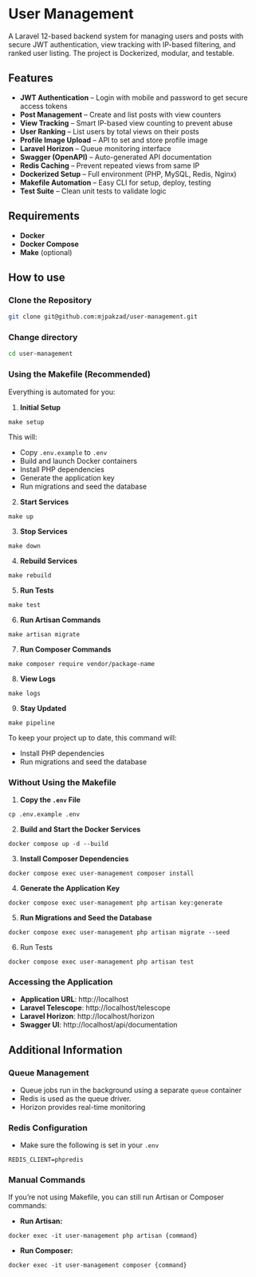 # User Management

A Laravel 12-based backend system for managing users and posts with secure JWT authentication, view tracking with IP-based filtering, and ranked user listing. The project is Dockerized, modular, and testable.

## Features
- **JWT Authentication** – Login with mobile and password to get secure access tokens
- **Post Management** – Create and list posts with view counters
- **View Tracking** – Smart IP-based view counting to prevent abuse
- **User Ranking** – List users by total views on their posts
- **Profile Image Upload** – API to set and store profile image
- **Laravel Horizon** – Queue monitoring interface
- **Swagger (OpenAPI)** – Auto-generated API documentation
- **Redis Caching** – Prevent repeated views from same IP
- **Dockerized Setup** – Full environment (PHP, MySQL, Redis, Nginx)
- **Makefile Automation** – Easy CLI for setup, deploy, testing
- **Test Suite** – Clean unit tests to validate logic

## Requirements
- **Docker**
- **Docker Compose**
- **Make** (optional)

## How to use
### Clone the Repository
```bash
git clone git@github.com:mjpakzad/user-management.git
```
### Change directory
```bash
cd user-management
```

### Using the Makefile (Recommended)
Everything is automated for you:
1. **Initial Setup**
```
make setup
```
This will:

- Copy ```.env.example``` to ```.env```
- Build and launch Docker containers
- Install PHP dependencies
- Generate the application key
- Run migrations and seed the database
2. **Start Services**
```
make up
```
3. **Stop Services**
```
make down
```
4. **Rebuild Services**
```
make rebuild
```
5. **Run Tests**
```
make test
```
6. **Run Artisan Commands**
```
make artisan migrate
```
7. **Run Composer Commands**
```
make composer require vendor/package-name
```
8. **View Logs**
```
make logs
```
9. **Stay Updated**
```
make pipeline
```
   To keep your project up to date, this command will:
- Install PHP dependencies
- Run migrations and seed the database
### Without Using the Makefile
1. **Copy the ```.env``` File**
```
cp .env.example .env
```
2. **Build and Start the Docker Services**
```
docker compose up -d --build
```
3. **Install Composer Dependencies**
```
docker compose exec user-management composer install
```
4. **Generate the Application Key**
```
docker compose exec user-management php artisan key:generate
```
5. **Run Migrations and Seed the Database**
```
docker compose exec user-management php artisan migrate --seed
```
6. Run Tests
```
docker compose exec user-management php artisan test
```
### Accessing the Application
- **Application URL**: http://localhost
- **Laravel Telescope**: http://localhost/telescope
- **Laravel Horizon**: http://localhost/horizon
- **Swagger UI**: http://localhost/api/documentation

## Additional Information
### Queue Management
- Queue jobs run in the background using a separate `queue` container
- Redis is used as the queue driver.
- Horizon provides real-time monitoring

### Redis Configuration
- Make sure the following is set in your `.env`
```
REDIS_CLIENT=phpredis
```

### Manual Commands
If you’re not using Makefile, you can still run Artisan or Composer commands:
- **Run Artisan:**
```
docker exec -it user-management php artisan {command}
```
- **Run Composer:**
```
docker exec -it user-management composer {command}
```
